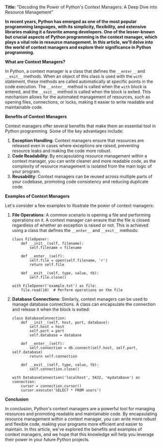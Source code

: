 **Title:** "Decoding the Power of Python's Context Managers: A Deep Dive into Resource Management"

**In recent years, Python has emerged as one of the most popular programming languages, with its simplicity, flexibility, and extensive libraries making it a favorite among developers. One of the lesser-known but crucial aspects of Python programming is the context manager, which plays a vital role in resource management. In this article, we'll delve into the world of context managers and explore their significance in Python programming.**

**What are Context Managers?**

In Python, a context manager is a class that defines the `__enter__` and `__exit__` methods. When an object of this class is used with the `with` statement, these methods are called automatically at specific points in the code execution. The `__enter__` method is called when the `with` block is entered, and the `__exit__` method is called when the block is exited. This mechanism allows for the automated management of resources, such as opening files, connections, or locks, making it easier to write readable and maintainable code.

**Benefits of Context Managers**

Context managers offer several benefits that make them an essential tool in Python programming. Some of the key advantages include:

1.  **Exception Handling**: Context managers ensure that resources are released even in cases where exceptions are raised, preventing resource leaks and making the code more robust.
2.  **Code Readability**: By encapsulating resource management within a context manager, you can write cleaner and more readable code, as the complexity of resource management is isolated from the main logic of your program.
3.  **Reusability**: Context managers can be reused across multiple parts of your codebase, promoting code consistency and reducing duplicate code.

**Examples of Context Managers**

Let's consider a few examples to illustrate the power of context managers:

1.  **File Operations**: A common scenario is opening a file and performing operations on it. A context manager can ensure that the file is closed regardless of whether an exception is raised or not. This is achieved using a class that defines the `__enter__` and `__exit__` methods:
    ```
    class FileOpener:
        def __init__(self, filename):
            self.filename = filename

        def __enter__(self):
            self.file = open(self.filename, 'r')
            return self.file

        def __exit__(self, type, value, tb):
            self.file.close()

    with FileOpener('example.txt') as file:
        file.read(10)  # Perform operations on the file
    ```
2.  **Database Connections**: Similarly, context managers can be used to manage database connections. A class can encapsulate the connection and release it when the block is exited:
    ```
    class DatabaseConnection:
        def __init__(self, host, port, database):
            self.host = host
            self.port = port
            self.database = database

        def __enter__(self):
            self.connection = db.connect(self.host, self.port, self.database)
            return self.connection

        def __exit__(self, type, value, tb):
            self.connection.close()

    with DatabaseConnection('localhost', 5432, 'mydatabase') as connection:
        cursor = connection.cursor()
        cursor.execute('SELECT * FROM users')
    ```

**Conclusion**

In conclusion, Python's context managers are a powerful tool for managing resources and promoting readable and maintainable code. By encapsulating resource management within a context manager, you can write more robust and flexible code, making your programs more efficient and easier to maintain. In this article, we've explored the benefits and examples of context managers, and we hope that this knowledge will help you leverage their power in your future Python projects.